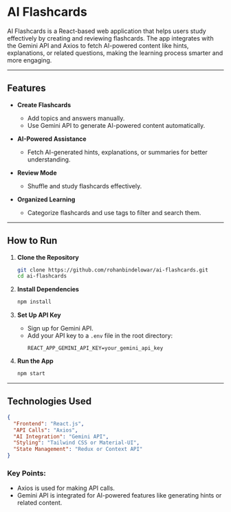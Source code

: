 # AI Flashcards

AI Flashcards is a React-based web application that helps users study effectively by creating and reviewing flashcards. The app integrates with the Gemini API and Axios to fetch AI-powered content like hints, explanations, or related questions, making the learning process smarter and more engaging.

---

## Features

- **Create Flashcards**
  - Add topics and answers manually.
  - Use Gemini API to generate AI-powered content automatically.

- **AI-Powered Assistance**
  - Fetch AI-generated hints, explanations, or summaries for better understanding.

- **Review Mode**
  - Shuffle and study flashcards effectively.

- **Organized Learning**
  - Categorize flashcards and use tags to filter and search them.

---

## How to Run

1. **Clone the Repository**  
   ```bash
   git clone https://github.com/rohanbindelowar/ai-flashcards.git
   cd ai-flashcards
   ```

2. **Install Dependencies**  
   ```bash
   npm install
   ```

3. **Set Up API Key**  
   - Sign up for Gemini API.
   - Add your API key to a `.env` file in the root directory:
     ```env
     REACT_APP_GEMINI_API_KEY=your_gemini_api_key
     ```

4. **Run the App**  
   ```bash
   npm start
   ```

---

## Technologies Used

```json
{
  "Frontend": "React.js",
  "API Calls": "Axios",
  "AI Integration": "Gemini API",
  "Styling": "Tailwind CSS or Material-UI",
  "State Management": "Redux or Context API"
}
```



### Key Points:
- Axios is used for making API calls.
- Gemini API is integrated for AI-powered features like generating hints or related content.

